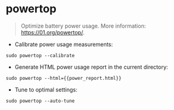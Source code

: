 # powertop

> Optimize battery power usage.
> More information: <https://01.org/powertop/>.

- Calibrate power usage measurements:

`sudo powertop --calibrate`

- Generate HTML power usage report in the current directory:

`sudo powertop --html={{power_report.html}}`

- Tune to optimal settings:

`sudo powertop --auto-tune`

